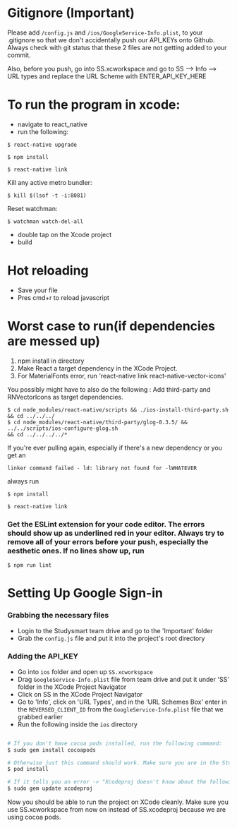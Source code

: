 # Gitignore (Important)
Please add `/config.js` and `/ios/GoogleService-Info.plist`, to your .gitignore so that we don't accidentally push our API_KEYs onto Github. Always check with git status that these 2 files are not getting added to your commit. 

Also, before you push, go into SS.xcworkspace and go to SS --> Info --> URL types and replace the URL Scheme with ENTER_API_KEY_HERE


# To run the program in xcode: 

* navigate to react_native
* run the following:

```
$ react-native upgrade
```
```
$ npm install 
```
```
$ react-native link
```
Kill any active metro bundler:
```
$ kill $(lsof -t -i:8081)
```
Reset watchman:
```
$ watchman watch-del-all
```
* double tap on the Xcode project
* build

# Hot reloading
* Save your file
* Pres cmd+r to reload javascript

# Worst case to run(if dependencies are messed up)
1. npm install in directory
2. Make React a target dependency in the XCode Project. 
3. For MaterialFonts error, run 'react-native link react-native-vector-icons'

You possibly might have to also do the following : 
Add third-party and RNVectorIcons as target dependencies.
```
$ cd node_modules/react-native/scripts && ./ios-install-third-party.sh && cd ../../../
$ cd node_modules/react-native/third-party/glog-0.3.5/ && ../../scripts/ios-configure-glog.sh 
&& cd ../../../../*
```
 If you're ever pulling again, especially if there's a new dependency or you get an 
 ```
 linker command failed - ld: library not found for -lWHATEVER
 ```
 always run 
 ```
$ npm install 
```
```
$ react-native link
```
### Get the ESLint extension for your code editor. The errors should show up as underlined red in your editor. Always try to remove all of your errors before your push, especially the aesthetic ones. If no lines show up, run
```
$ npm run lint 
```

# Setting Up Google Sign-in

### Grabbing the necessary files

* Login to the Studysmart team drive and go to the 'Important' folder
* Grab the `config.js` file and put it into the project's root directory

### Adding the API_KEY

* Go into `ios` folder and open up `SS.xcworkspace` 
* Drag `GoogleService-Info.plist` file from team drive and put it under 'SS' folder in the XCode Project Navigator
* Click on SS in the XCode Project Navigator 
* Go to 'Info', click on 'URL Types', and in the 'URL Schemes Box' enter in the `REVERSED_CLIENT_ID` from the `GoogleService-Info.plist` file that we grabbed earlier
* Run the following inside the `ios` directory

```bash

# If you don't have cocoa pods installed, run the following command:
$ sudo gem install cocoapods
```
```bash
# Otherwise just this command should work. Make sure you are in the Studysmart_react_native/ios/ directory 
$ pod install    
```
```bash
# If it tells you an error -> "Xcodeproj doesn't know about the following attributes {"inputFileListPaths"=>[], "outputFileListPaths"=>[]} for the 'PBXShellScriptBuildPhase' isa."  Run the following before pod install. 
$ sudo gem update xcodeproj     
```

Now you should be able to run the project on XCode cleanly. Make sure you use SS.xcworkspace from now on instead of SS.xcodeproj because we are using cocoa pods.
